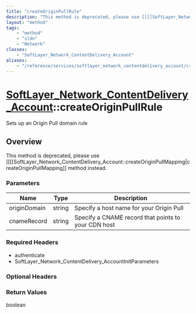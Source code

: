 ```yaml
---
title: "createOriginPullRule"
description: "This method is deprecated, please use [[[[SoftLayer_Network_ContentDelivery_Account::createOriginPullMapping|createOrigi... "
layout: "method"
tags:
    - "method"
    - "sldn"
    - "Network"
classes:
    - "SoftLayer_Network_ContentDelivery_Account"
aliases:
    - "/reference/services/softlayer_network_contentdelivery_account/createOriginPullRule"
---
```

# [SoftLayer_Network_ContentDelivery_Account](/reference/services/SoftLayer_Network_ContentDelivery_Account)::createOriginPullRule

Sets up an Origin Pull domain rule


## Overview 
This method is deprecated, please use [[[[SoftLayer_Network_ContentDelivery_Account::createOriginPullMapping|createOriginPullMapping]] method instead. 

### Parameters 
|Name | Type | Description |
| --- | --- | --- |
|originDomain| string| Specify a host name for your Origin Pull|
|cnameRecord| string| Specify a CNAME record that points to your CDN host|


### Required Headers
* authenticate
* SoftLayer_Network_ContentDelivery_AccountInitParameters

### Optional Headers

### Return Values
boolean

